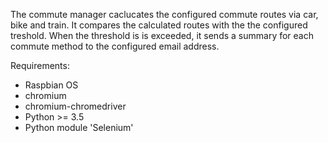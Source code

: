 The commute manager caclucates the configured commute routes via car, bike and train. It compares the calculated routes with the the configured treshold. 
When the threshold is is exceeded, it sends a summary for each commute method to the configured email address. 

Requirements:
- Raspbian OS
- chromium 
- chromium-chromedriver
- Python >= 3.5
- Python module 'Selenium'


